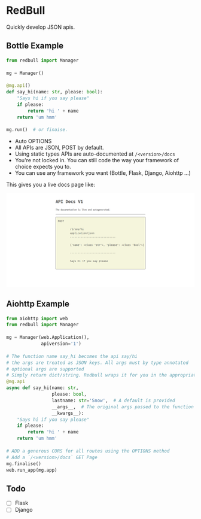 RedBull
=======

Quickly develop JSON apis.

Bottle Example
-----

```python
from redbull import Manager

mg = Manager()

@mg.api()
def say_hi(name: str, please: bool):
    "Says hi if you say please"
    if please:
        return 'hi ' + name
    return 'um hmm'

mg.run()  # or finaise.
```

- Auto OPTIONS
- All APIs are JSON, POST by default.
- Using static types APIs are auto-documented at `/<version>/docs`
- You're not locked in. You can still code the way your framework of choice expects you to.
- You can use any framework you want (Bottle, Flask, Django, Aiohttp ...)

This gives you a live docs page like:

![docs screenshot](docs.png)


Aiohttp Example
-----

```python
from aiohttp import web
from redbull import Manager

mg = Manager(web.Application(),
             apiversion='1')

# The function name say_hi becomes the api say/hi
# the args are treated as JSON keys. All args must by type annotated
# optional args are supported
# Simply return dict/string. Redbull wraps it for you in the appropriate object
@mg.api
async def say_hi(name: str,
                 please: bool,
                 lastname: str='Snow',  # A default is provided
                 __args__,  # The original args passed to the function by Aiohttp
                 __kwargs__):
    "Says hi if you say please"
    if please:
        return 'hi ' + name
    return 'um hmm'

# ADD a generous CORS for all routes using the OPTIONS method
# Add a `/<version>/docs` GET Page
mg.finalise()
web.run_app(mg.app)
```

Todo
----

- [ ] Flask
- [ ] Django
